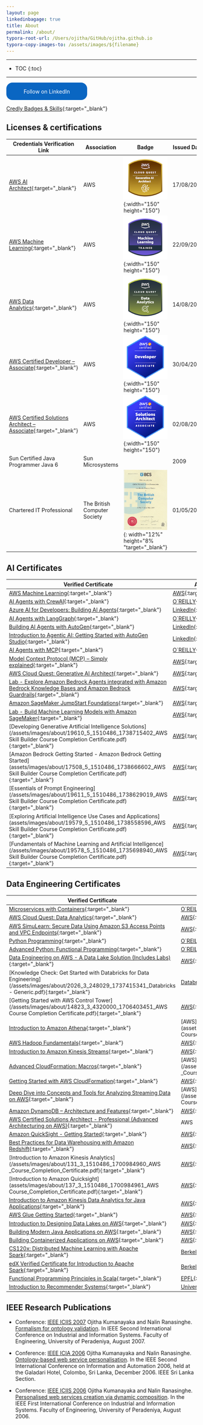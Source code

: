 ```yaml
---
layout: page
linkedinbagage: true
title: About
permalink: /about/
typora-root-url: /Users/ojitha/GitHub/ojitha.github.io
typora-copy-images-to: /assets/images/${filename}
---
```


------

* TOC
{:toc}
------

<style>
  .libutton {
    display: flex;
    flex-direction: column;
    justify-content: center;
    padding: 7px;
    text-align: center;
    outline: none;
    text-decoration: none !important;
    color: #ffffff !important;
    width: 200px;
    height: 32px;
    border-radius: 16px;
    background-color: #0A66C2;
    font-family: "SF Pro Text", Helvetica, sans-serif;
  }
</style>
<a class="libutton" href="https://www.linkedin.com/comm/mynetwork/discovery-see-all?usecase=PEOPLE_FOLLOWS&followMember=ojitha" target="_blank">Follow on LinkedIn</a>

[Credly Badges & Skills](https://www.credly.com/users/ojitha){:target="_blank"}

## Licenses & certifications

| Credentials Verification Link                                | Association                  | Badge                                                        | Issued Date |
| ------------------------------------------------------------ | ---------------------------- | ------------------------------------------------------------ | ----------- |
| [AWS AI Architect](https://www.credly.com/badges/a6635888-93a2-4a7c-b412-757815c81573/public_url){:target="_blank"} | AWS                          | ![Fig.: aws-cloud-quest-generative-ai-architect.png](/assets/images/about/aws-cloud-quest-generative-ai-architect.png){:width="150" height="150"} | 17/08/2025  |
| [AWS Machine Learning](https://www.credly.com/badges/97587daa-6f0a-465f-8dfc-583e5f8d6e7b/public_url){:target="_blank"} | AWS                          | ![Fig.: aws-cloud-quest-machine-learning-training-badge.png](/assets/images/about/aws-cloud-quest-machine-learning-training-badge.png){:width="150" height="150"} | 22/09/2025  |
| [AWS Data Analytics](https://www.credly.com/badges/ca47ca26-f81d-4120-ae69-8a19f54d52ff/public_url){:target="_blank"} | AWS                          | ![Fig.: aws-cloud-quest-data-analytics](/assets/images/about/aws-cloud-quest-data-analytics.png){:width="150" height="150"} | 14/08/2025  |
| [AWS Certified Developer – Associate](https://www.credly.com/badges/01dbe7bb-0b4d-4e9f-8811-95879ec2a1c8/public_url){:target="_blank"} | AWS                          | ![Fig.: aws-certified-developer-associate](/assets/images/about/aws-certified-developer-associate.png){:width="150" height="150"} | 30/04/2022  |
| [AWS Certified Solutions Architect – Associate](https://www.credly.com/badges/18763a84-f2b0-48fc-ac9a-ce156a4e70ce/public_url){:target="_blank"} | AWS                          | ![Fig.: aws-certified-solutions-architect-associate](/assets/images/about/aws-certified-solutions-architect-associate.png){:width="150" height="150"} | 02/08/2021  |
| Sun Certified Java Programmer Java 6                         | Sun Microsystems             | <object data="/assets/images/about/Sun_Certified.pdf" type="application/pdf" width="150" height="100"/> | 2009        |
| Chartered IT Professional                                    | The British Computer Society | ![BCS CITP](./assets/images/about/BCS_CITP.jpg){: width="12%" height="8% "target="_blank"} | 01/05/2004  |



## AI Certificates

| Verified Certificate                                         | Authority                                                    | Issued Date |
| ------------------------------------------------------------ | ------------------------------------------------------------ | ----------- |
| [AWS Machine Learning](https://www.credly.com/badges/97587daa-6f0a-465f-8dfc-583e5f8d6e7b/public_url){:target="_blank"} | [AWS](/assets/images/about/AWS_ML_CoudQuest.pdf){:target="_blank"} | 22/09/2025  |
| [AI Agents with CrewAI](https://www.credly.com/badges/6a7f9ead-5c40-48bd-ba9e-b21fb45faf74/public_url){:target="_blank"} | [O`REILLY](/assets/images/about/ORMCertificate20250910-30-9xqyy0.pdf){:target="_blank"} | 10/09/2025  |
| [Azure AI for Developers: Building AI Agents](https://www.linkedin.com/learning/certificates/64eeed47948ce5968c835b8acac7874c158bb17d905fd53f085f424a7bf9271c){:target="_blank"} | [LinkedIn](/assets/images/about/CertificateOfCompletion_Azure_AI_for_Developers_Building_AI_Agents.pdf){:target="_blank"} | 10/09/2025  |
| [AI Agents with LangGraph](https://www.credly.com/badges/c7ad7b58-77a0-48ca-bded-0c3b1f2ace55/public_url){:target="_blank"} | [O`REILLY](/assets/images/about/AI_Agents_with_LangGraph.pdf){:target="_blank"} | 09/09/2025  |
| [Building AI Agents with AutoGen](https://www.linkedin.com/learning/certificates/29dad3d4593e229bdfc09c0b3ad6eeefc4230d733ff172c4053903e18a0e58f0?trk=share_certificate){:target="_blank"} | [LinkedIn](/assets/images/about/Building_AI_Agents_with_AutoGen.pdf){:target="_blank"} | 09/09/2025  |
| [Introduction to Agentic AI: Getting Started with AutoGen Studio](https://www.linkedin.com/learning/certificates/c99dc2be7323acb04fca35d69fb5b28f83619ec14d16cb3039396ad5ad6d2f06?trk=share_certificate){:target="_blank"} | [LinkedIn](/assets/images/about/CertificateOfCompletion_Introduction_AutoGen_Studio.pdf){:target="_blank"} | 02/09/2025  |
| [AI Agents with MCP](https://www.credly.com/badges/6841592a-a010-4f87-9557-be218b5cad61/public_url){:target="_blank"} | [O`REILLY](/assets/images/about/AI_Agents_with_MCP.pdf){:target="_blank"} | 29/08/2025  |
| [Model Context Protocol (MCP) – Simply explained](/assets/images/about/MCP_Simply_explained.pdf){:target="_blank"} | [AWS](https://skillbuilder.aws/learn/WSE7F92MPA/model-context-protocol-mcp--simply-explained/YP6AFKZECQ){:target="_blank"} | 28/08/2025  |
| [AWS Cloud Quest: Generative AI Architect](https://www.credly.com/badges/a6635888-93a2-4a7c-b412-757815c81573/public_url){:target="_blank"} | [AWS](/assets/images/about/Generative_AI_Architect.pdf){:target="_blank"} | 17/08/2025  |
| [Lab - Explore Amazon Bedrock Agents integrated with Amazon Bedrock Knowledge Bases and Amazon Bedrock Guardrails](/assets/images/about/Lab_Explore_Amazon_Bedrock_Agents_integrated_with_Amazon_Bedrock_Knowledge_Bases_and_Amazon_Bedrock_Guardrails.pdf){:target="_blank"} | [AWS](https://skillbuilder.aws/learn/EYJP8ZK9VK/lab--explore-amazon-bedrock-agents-integrated-with-amazon-bedrock-knowledge-bases-and-amazon-bedrock-guardrails/R3GGAEJHGG){:target="_blank"} | 23/07/2025  |
| [Amazon SageMaker JumpStart Foundations](/assets/images/about/Amazon_SageMaker_JumpStart_Foundations.pdf){:target="_blank"} | [AWS](https://skillbuilder.aws/learn/FXFTA818BY/amazon-sagemaker-jumpstart-foundations/JHCWA81C7B){:target="_blank"} | 22/07/2025  |
| [Lab - Build Machine Learning Models with Amazon SageMaker](/assets/images/about/Lab_-_Build_Machine_Learning_Models_with_Amazon_SageMaker.pdf){:target="_blank"} | [AWS](https://skillbuilder.aws/learn/V4N9X9XV6E/lab--build-machine-learning-models-with-amazon-sagemaker/HTVY1DP1CH){:target="_blank"} | 20/06/2025  |
| [Developing Generative Artificial Intelligence Solutions](/assets/images/about/19610_5_1510486_1738715402_AWS Skill Builder Course Completion Certificate.pdf){:target="_blank"} | [AWS](https://skillbuilder.aws/learn/PWJCMNXWHT/developing-generative-artificial-intelligence-solutions/JFB95SXNPF){:target="_blank"} | 05/02/2025  |
| [Amazon Bedrock Getting Started - Amazon Bedrock Getting Started](assets/images/about/17508_5_1510486_1738666602_AWS Skill Builder Course Completion Certificate.pdf){:target="_blank"} | [AWS](https://explore.skillbuilder.aws/learn/courses/17508/amazon-bedrock-getting-started/lessons/149606/amazon-bedrock-getting-started){:target="_blank"} | 04/02/2025  |
| [Essentials of Prompt Engineering](/assets/images/about/19611_5_1510486_1738629019_AWS Skill Builder Course Completion Certificate.pdf){:target="_blank"} | [AWS](https://explore.skillbuilder.aws/learn/courses/19611/essentials-of-prompt-engineering){:target="_blank"} | 04/02/2025  |
| [Exploring Artificial Intelligence Use Cases and Applications](assets/images/about/19579_5_1510486_1738558596_AWS Skill Builder Course Completion Certificate.pdf){:target="_blank"} | [AWS](https://explore.skillbuilder.aws/learn/courses/19579/exploring-artificial-intelligence-use-cases-and-applications/lessons/153615/exploring-artificial-intelligence-use-cases-and-applications){:target="_blank"} | 03/02/2025  |
| [Fundamentals of Machine Learning and Artificial Intelligence](/assets/images/about/19578_5_1510486_1735698940_AWS Skill Builder Course Completion Certificate.pdf){:target="_blank"} | [AWS](https://skillbuilder.aws/learn/16ASDUHF86/fundamentals-of-machine-learning-and-artificial-intelligence/M7JZCTA94N){:target="_blank"} | 01/01/2025  |

## Data Engineering Certificates


| Verified Certificate                                         | Authority                                                    | Issued Date |
| ------------------------------------------------------------ | ------------------------------------------------------------ | ----------- |
| [Microservices with Containers](https://www.credly.com/badges/72c3165b-bcb7-4cba-8462-f4a1b6c7d63c/public_url){:target="_blank"} | [O`REILLY](/assets/images/about/ORMCertificate20250911-30-nj6sst.pdf){:target="_blank"} | 11/09/2025  |
| [AWS Cloud Quest: Data Analytics](/assets/images/about/AWS_Data_Analytics.pdf){:target="_blank"} | [AWS](https://skillbuilder.aws/learn/ZZHVPSPF2S/aws-cloud-quest-data-analytics/YZYQPHY2VZ){:target="_blank"} | 14/08/2025  |
| [AWS SimuLearn: Secure Data Using Amazon S3 Access Points and VPC Endpoints](/assets/images/about/S3Access_VPCEndPoint.pdf){:target="_blank"} | [AWS](https://skillbuilder.aws/learn/34X7U1FY79/aws-simulearn-secure-data-using-amazon-s3-access-points-and-vpc-endpoints/GP9VVUAQEX){:target="_blank"} | 03/08/2025  |
| [Python Programming](https://www.credly.com/badges/e1952a4a-f162-46aa-91c4-a93ab3c0676e/public_url){:target="_blank"} | [O`REILLY](/assets/images/about/Python_Programming.pdf){:target="_blank"} | 03/08/2025  |
| [Advanced Python: Functional Programming](https://www.credly.com/badges/7df1cf03-c3f5-4e08-9fae-a430a7ad6abf/public_url){:target="_blank"} | [O`REILLY](/assets/images/about/ORMCertificate20250531-25-epsw1f.pdf){:target="_blank"} | 22/03/2025  |
| [Data Engineering on AWS - A Data Lake Solution (Includes Labs)](/assets/images/about/20316_5_1510486_1741746384_AWS%20Skill%20Builder%20Course%20Completion%20Certificate.pdf){:target="_blank"} | [AWS](https://skillbuilder.aws/learn/T7ZQ2ZQ435/data-engineering-on-aws--a-data-lake-solution-includes-labs/W4NU348ADM){:target="_blank"} | 12/03/2025  |
| [Knowledge Check: Get Started with Databricks for Data Engineering](/assets/images/about/2026_3_248029_1737415341_Databricks - Generic.pdf){:target="_blank"} | [Databricks](https://customer-academy.databricks.com/learn/courses/2026/knowledge-check-get-started-with-databricks-for-data-engineering?hash=bc44379a9e7268c2a0a84289e6c69d8d9308abd2&generated_by=248029){:target="_blank"} | 21/01/2025  |
| [Getting Started with AWS Control Tower](/assets/images/about/14823_3_4320000_1706403451_AWS Course Completion Certificate.pdf){:target="_blank"} | [AWS](https://skillbuilder.aws/learn/NHAM6FHVS8/getting-started-with-aws-control-tower/SGEKEHNZJP){:target="_blank"} | 28/01/2024  |
| [Introduction to Amazon Athena](https://explore.skillbuilder.aws/learn/course/152){:target="_blank"} | [AWS](assets/images/about/152_3_1510486_1700984961_AWS Course_Completion_Certificate.pdf){:target="_blank"} | 16/10/2023  |
| [AWS Hadoop Fundamentals](https://explore.skillbuilder.aws/learn/course/43){:target="_blank"} | [AWS](/assets/images/about/43_3_1510486_1697259883_AWS_Course_Completion_Certificate.pdf){:target="_blank"} | 11/09/2023  |
| [Introduction to Amazon Kinesis Streams](https://explore.skillbuilder.aws/learn/course/157){:target="_blank"} | [AWS](assets/images/about/157_3_1510486_1700984962_AWS_Course_Completion_Certificate.pdf){:target="_blank"} | 09/09/2023  |
| [Advanced CloudFormation: Macros](https://explore.skillbuilder.aws/learn/course/113){:target="_blank"} | [AWS](/assets/images/about/113_3_1510486_1700984960_AWS _Course_Completion_Certificate.pdf){:target="_blank"} | 10/07/2023  |
| [Getting Started with AWS CloudFormation](https://explore.skillbuilder.aws/learn/course/3627){:target="_blank"} | [AWS](assets/images/about/3627_3_1510486_1700984963_AWS_Course_Completion_Certificate.pdf){:target="_blank"} | 10/07/2023  |
| [Deep Dive into Concepts and Tools for Analyzing Streaming Data on AWS](https://explore.skillbuilder.aws/learn/course/138){:target="_blank"} | [AWS](/assets/images/about/138_3_1510486_1697259885_AWS Course_Completion_Certificate.pdf){:target="_blank"} | 10/09/2023  |
| [Amazon DynamoDB – Architecture and Features](https://explore.skillbuilder.aws/learn/course/50){:target="_blank"} | [AWS](/assets/images/about/50_3_1510486_1700984958_AWS_Course_Completion_Certificate.pdf){:target="_blank"} | 29/06/2023  |
| [AWS Certified Solutions Architect - Professional (Advanced Architecturing on AWS)](/assets/images/about/ADVANCED_ARCHITECTING_ON_AWS.pdf){:target="_blank"} | AWS                                                          | 05/06/2023  |
| [Amazon QuickSight - Getting Started](assets/images/about/14908_3_1510486_1700984964_AWS_Course_Completion_Certificate.pdf){:target="_blank"} | [AWS](https://explore.skillbuilder.aws/learn/course/14908){:target="_blank"} | 14/04/2023  |
| [Best Practices for Data Warehousing with Amazon Redshift](assets/images/about/100_3_1510486_1700984959_AWS_Course_Completion_Certificate.pdf){:target="_blank"} | [AWS](https://explore.skillbuilder.aws/learn/course/100/){:target="_blank"} | 09/03/2023  |
| [Introduction to Amazon Kinesis Analytics](/assets/images/about/131_3_1510486_1700984960_AWS _Course_Completion_Certificate.pdf){:target="_blank"} | [AWS](https://explore.skillbuilder.aws/learn/course/131){:target="_blank"} | 15/05/2022  |
| [Introduction to Amazon Quicksight](assets/images/about/137_3_1510486_1700984961_AWS Course_Completion_Certificate.pdf){:target="_blank"} | [AWS](https://explore.skillbuilder.aws/learn/course/137){:target="_blank"} | 22/08/2022  |
| [Introduction to Amazon Kinesis Data Analytics for Java Applications](assets/images/about/384_3_1510486_1700984962_AWS_Course_Completion_Certificate.pdf){:target="_blank"} | [AWS](https://explore.skillbuilder.aws/learn/course/384){:target="_blank"} | 15/05/2022  |
| [AWS Glue Getting Started](assets/images/about/8171_3_1510486_1700984964_AWS_Course_Completion_Certificate.pdf){:target="_blank"} | [AWS](https://explore.skillbuilder.aws/learn/course/8171){:target="_blank"} | 15/05/2022  |
| [Introduction to Designing Data Lakes on AWS](/assets/images/about/Coursera_DYBF9YW7WC4D.pdf){:target="_blank"} | [AWS](https://www.coursera.org/account/accomplishments/records/DYBF9YW7WC4D){:target="_blank"} | 06/2021     |
| [Building Modern Java Applications on AWS](/assets/images/about/Coursera_Z2S9MBWB2JPT.pdf){:target="_blank"} | [AWS](https://www.coursera.org/account/accomplishments/records/Z2S9MBWB2JPT){:target="_blank"} | 03/2021     |
| [Building Containerized Applications on AWS](/assets/images/about/Coursera_VCQY7EKLAUXW.pdf){:target="_blank"} | [AWS](https://www.coursera.org/account/accomplishments/records/VCQY7EKLAUXW){:target="_blank"} | 06/2020     |
| [CS120x: Distributed Machine Learning with Apache Spark](/assets/images/about/Spark_distributed_ML.png){:target="_blank"} | [Berkeley University](https://courses.edx.org/certificates/2fd76bd1bd7142fea5d427213b44ff60){:target="_blank"} | 08/2016     |
| [edX Verified Certificate for Introduction to Apache Spark](/assets/images/about/spark_intro.png){:target="_blank"} | [Berkeley University](https://courses.edx.org/certificates/6e14fca436b148569d1119d20c9ccad1){:target="_blank"} | 06/2016     |
| [Functional Programming Principles in Scala](/assets/images/about/Coursera_2BMLP7JQGUTW.pdf){:target="_blank"} | [EPFL](https://www.coursera.org/account/accomplishments/records/2BMLP7JQGUTW){:target="_blank"} | 07/2016     |
| [Introduction to Recommender Systems](/assets/images/about/Coursera_LU8A57ZX89HG.pdf){:target="_blank"} | [University of Minnesota](https://www.coursera.org/account/accomplishments/records/LU8A57ZX89HG){:target="_blank"} | 10/2015     |



## IEEE Research Publications

- Conference: [IEEE ICIIS 2007](https://ieeexplore.ieee.org/servlet/opac?punumber=4569827)
    Ojitha Kumanayaka and Nalin Ranasinghe. [Formalism for ontology validation](https://ieeexplore.ieee.org/abstract/document/4579189). In IEEE Second International Conference on Industrial and Information Systems. Faculty of Engineering, University of Peradeniya, August 2007.

- Conference: [IEEE ICIA 2006](https://ieeexplore.ieee.org/servlet/opac?punumber=4250170)
    Ojitha Kumanayaka and Nalin Ranasinghe. [Ontology-based web service personalisation](https://ieeexplore.ieee.org/abstract/document/4250244). In the IEEE Second International Conference on Information and Automation 2006, held at the Galadari Hotel, Colombo, Sri Lanka, December 2006. IEEE Sri Lanka Section.

- Conference: [IEEE ICIIS 2006](https://ieeexplore.ieee.org/servlet/opac?punumber=4216542)
    Ojitha Kumanayaka and Nalin Ranasinghe. [Personalised web services creation via dynamic composition](https://ieeexplore.ieee.org/document/4216623). In the IEEE First International Conference on Industrial and Information Systems. Faculty of Engineering, University of Peradeniya, August 2006.

